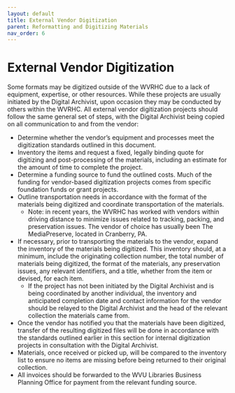 ```yaml
---
layout: default
title: External Vendor Digitization
parent: Reformatting and Digitizing Materials
nav_order: 6
---
```


# External Vendor Digitization

Some formats may be digitized outside of the WVRHC due to a lack of equipment, expertise, or other resources. While these projects are usually initiated by the Digital Archivist, upon occasion they may be conducted by others within the WVRHC. All external vendor digitization projects should follow the same general set of steps, with the Digital Archivist being copied on all communication to and from the vendor: 

- Determine whether the vendor’s equipment and processes meet the digitization standards outlined in this document. 
- Inventory the items and request a fixed, legally binding quote for digitizing and post-processing of the materials, including an estimate for the amount of time to complete the project. 
- Determine a funding source to fund the outlined costs. Much of the funding for vendor-based digitization projects comes from specific foundation funds or grant projects.  
- Outline transportation needs in accordance with the format of the materials being digitized and coordinate transportation of the materials.  
    - Note: in recent years, the WVRHC has worked with vendors within driving distance to minimize issues related to tracking, packing, and preservation issues. The vendor of choice has usually been The MediaPreserve, located in Cranberry, PA.  
- If necessary, prior to transporting the materials to the vendor, expand the inventory of the materials being digitized. This inventory should, at a minimum, include the originating collection number, the total number of materials being digitized, the format of the materials, any preservation issues, any relevant identifiers, and a title, whether from the item or devised, for each item. 
    - If the project has not been initiated by the Digital Archivist and is being coordinated by another individual, the inventory and anticipated completion date and contact information for the vendor should be relayed to the Digital Archivist and the head of the relevant collection the materials came from. 
- Once the vendor has notified you that the materials have been digitized, transfer of the resulting digitized files will be done in accordance with the standards outlined earlier in this section for internal digitization projects in consultation with the Digital Archivist. 
- Materials, once received or picked up, will be compared to the inventory list to ensure no items are missing before being returned to their original collection. 
- All invoices should be forwarded to the WVU Libraries Business Planning Office for payment from the relevant funding source. 